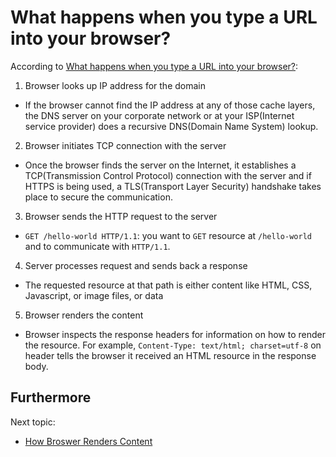 # What happens when you type a URL into your browser?

According to [What happens when you type a URL into your browser?](https://aws.amazon.com/blogs/mobile/what-happens-when-you-type-a-url-into-your-browser/):

1. Browser looks up IP address for the domain

- If the browser cannot find the IP address at any of those cache layers, the DNS server on your corporate network or at your ISP(Internet service provider) does a recursive DNS(Domain Name System) lookup.

2. Browser initiates TCP connection with the server

- Once the browser finds the server on the Internet, it establishes a TCP(Transmission Control Protocol) connection with the server and if HTTPS is being used, a TLS(Transport Layer Security) handshake takes place to secure the communication.

3. Browser sends the HTTP request to the server

- `GET /hello-world HTTP/1.1`: you want to `GET` resource at `/hello-world` and to communicate with `HTTP/1.1`.

4. Server processes request and sends back a response

- The requested resource at that path is either content like HTML, CSS, Javascript, or image files, or data

5. Browser renders the content

- Browser inspects the response headers for information on how to render the resource. For example, `Content-Type: text/html; charset=utf-8` on header tells the browser it received an HTML resource in the response body.

## Furthermore

Next topic:

- [How Broswer Renders Content](./how-browser-renders-content.md)
